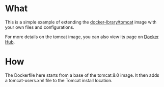 # What

This is a simple example of extending the [docker-lbrary/tomcat](https://github.com/docker-library/tomcat)
image with your own files and configurations.

For more details on the tomcat image, you can also view its page on [Docker Hub](https://hub.docker.com/_/tomcat/).

# How

The Dockerfile here starts from a base of the tomcat:8.0 image. It then adds a tomcat-users.xml file to
the Tomcat install location.

